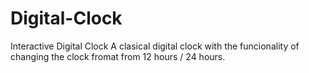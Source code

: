 # Digital-Clock
Interactive Digital Clock 
A clasical digital clock with the funcionality of changing the clock fromat from 12 hours / 24 hours.
